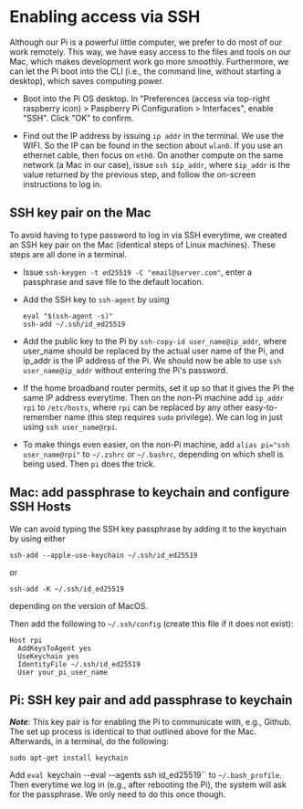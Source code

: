 # Enabling access via SSH
Although our Pi is a powerful little computer, we prefer to do most of our work remotely. This way, we have easy access to the files and tools on our Mac, which makes development work go more smoothly. Furthermore, we can let the Pi boot into the CLI (i.e., the command line, without starting a desktop), which saves computing power. 

- Boot into the Pi OS desktop. In "Preferences (access via top-right raspberry icon) > Paspberry Pi Configuration > Interfaces", enable "SSH". Click "OK" to confirm.

- Find out the IP address by issuing `ip addr` in the terminal. We use the WIFI. So the IP can be found in the section about `wlan0`. If you use an ethernet cable, then focus on `eth0`. On another compute on the same network (a Mac in our case), issue `ssh $ip_addr`, where `$ip_addr` is the value returned by the previous step, and follow the on-screen instructions to log in.


## SSH key pair on the Mac
To avoid having to type password to log in via SSH everytime, we created an SSH key pair on the Mac (identical steps of Linux machines). These steps are all done in a terminal.

- Issue `ssh-keygen -t ed25519 -C "email@server.com"`, enter a passphrase and save file to the default location.

- Add the SSH key to `ssh-agent` by using 
  ```
  eval "$(ssh-agent -s)"
  ssh-add ~/.ssh/id_ed25519
  ```

- Add the public key to the Pi by `ssh-copy-id user_name@ip_addr`, where user_name should be replaced by the actual user name of the Pi, and ip_addr is the IP address of the Pi. We should now be able to use `ssh user_name@ip_addr` without entering the Pi's password.

- If the home broadband router permits, set it up so that it gives the Pi the same IP address everytime. Then on the non-Pi machine add `ip_addr rpi` to `/etc/hosts`, where `rpi` can be replaced by any other easy-to-remember name (this step requires `sudo` privilege). We can log in just using `ssh user_name@rpi`.

- To make things even easier, on the non-Pi machine, add `alias pi="ssh user_name@rpi"` to `~/.zshrc` or `~/.bashrc`, depending on which shell is being used. Then `pi` does the trick.


## Mac: add passphrase to keychain and configure SSH Hosts
We can avoid typing the SSH key passphrase by adding it to the keychain by using either
```
ssh-add --apple-use-keychain ~/.ssh/id_ed25519
```
or
```
ssh-add -K ~/.ssh/id_ed25519
```
depending on the version of MacOS.

Then add the following to `~/.ssh/config` (create this file if it does not exist):
```
Host rpi
  AddKeysToAgent yes
  UseKeychain yes
  IdentityFile ~/.ssh/id_ed25519
  User your_pi_user_name
```


## Pi: SSH key pair and add passphrase to keychain
***Note***: This key pair is for enabling the Pi to communicate with, e.g., Github. The set up process is identical to that outlined above for the Mac. Afterwards, in a terminal, do the following:
```
sudo apt-get install keychain
```

Add `eval `keychain --eval --agents ssh id_ed25519`` to `~/.bash_profile`. Then everytime we log in (e.g., after rebooting the Pi), the system will ask for the passphrase. We only need to do this once though.